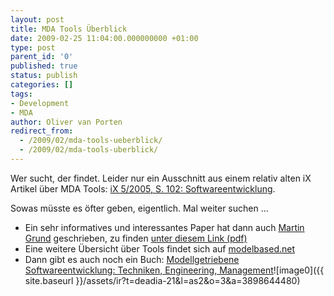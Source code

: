 ```yaml
---
layout: post
title: MDA Tools Überblick
date: 2009-02-25 11:04:00.000000000 +01:00
type: post
parent_id: '0'
published: true
status: publish
categories: []
tags:
- Development
- MDA
author: Oliver van Porten
redirect_from:
  - /2009/02/mda-tools-ueberblick/
  - /2009/02/mda-tools-uberblick/
---
```

Wer sucht, der findet. Leider nur ein Ausschnitt aus einem relativ alten iX Artikel über MDA Tools: [iX 5/2005, S. 102: Softwareentwicklung](http://www.heise.de/ix/artikel/2005/05/102/).

Sowas müsste es öfter geben, eigentlich. Mal weiter suchen ...

*   Ein sehr informatives und interessantes Paper hat dann auch [Martin Grund](http://www.grundprinzip.de) geschrieben, zu finden [unter diesem Link (pdf)](http://www.grundprinzip.de/files/MDA_Tools-Martin_Grund.pdf)
*   Eine weitere Übersicht über Tools findet sich auf [modelbased.net](http://www.modelbased.net/mda_tools.html)
*   Dann gibt es auch noch ein Buch: [Modellgetriebene Softwareentwicklung: Techniken, Engineering, Management](http://www.amazon.de/gp/product/3898644480?ie=UTF8&tag=deadia-21&linkCode=as2&camp=1638&creative=19454&creativeASIN=3898644480)![image0]({{ site.baseurl }}/assets/ir?t=deadia-21&l=as2&o=3&a=3898644480)
